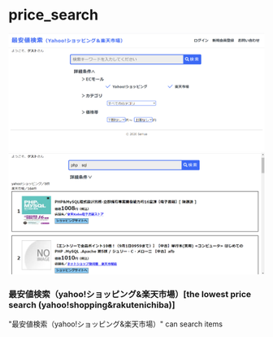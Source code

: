 # price_search
![sample image1](sample_img1.png)
![sample image2](sample_img2.png)
### 最安値検索（yahoo!ショッピング&amp;楽天市場）[the lowest price search (yahoo!shopping&rakutenichiba)]
"最安値検索（yahoo!ショッピング&amp;楽天市場）" can search items 
